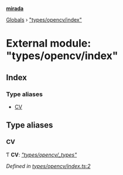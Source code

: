 **[mirada](../README.md)**

[Globals](../README.md) › ["types/opencv/index"](_types_opencv_index_.md)

# External module: "types/opencv/index"

## Index

### Type aliases

* [CV](_types_opencv_index_.md#cv)

## Type aliases

###  CV

Ƭ **CV**: *["types/opencv/_types"](_types_opencv__types_.md)*

*Defined in [types/opencv/index.ts:2](https://github.com/cancerberoSgx/mirada/blob/dd33d35/mirada/src/types/opencv/index.ts#L2)*